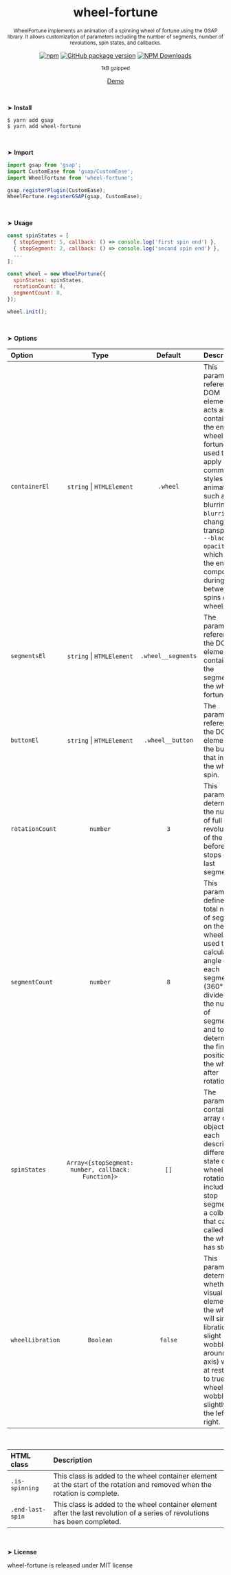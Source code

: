 <div align="center">
<br>

<h1>wheel-fortune</h1>

<p><sup>WheelFortune implements an animation of a spinning wheel of fortune using the GSAP library. It allows customization of parameters including the number of segments, number of revolutions, spin states, and callbacks.</sup></p>

[![npm](https://img.shields.io/npm/v/wheel-fortune.svg?colorB=brightgreen)](https://www.npmjs.com/package/wheel-fortune)
[![GitHub package version](https://img.shields.io/github/package-json/v/ux-ui-pro/wheel-fortune.svg)](https://github.com/ux-ui-pro/wheel-fortune)
[![NPM Downloads](https://img.shields.io/npm/dm/wheel-fortune.svg?style=flat)](https://www.npmjs.org/package/wheel-fortune)

<sup>1kB gzipped</sup>

<a href="https://codepen.io/ux-ui/pen/NWJZNaP">Demo</a>

</div>
<br>

&#10148; **Install**
```
$ yarn add gsap
$ yarn add wheel-fortune
```

<br>

&#10148; **Import**
```javascript
import gsap from 'gsap';
import CustomEase from 'gsap/CustomEase';
import WheelFortune from 'wheel-fortune';

gsap.registerPlugin(CustomEase);
WheelFortune.registerGSAP(gsap, CustomEase);
```
<br>

&#10148; **Usage**
```javascript
const spinStates = [
  { stopSegment: 5, callback: () => console.log('first spin end') },
  { stopSegment: 2, callback: () => console.log('second spin end') },
  ...
];

const wheel = new WheelFortune({
  spinStates: spinStates,
  rotationCount: 4,
  segmentCount: 8,
});

wheel.init();
```
<br>

&#10148; **Options**

| Option           |                        Type                        |      Default       | Description                                                                                                                                                                                                                                                                                                |
|:-----------------|:--------------------------------------------------:|:------------------:|:-----------------------------------------------------------------------------------------------------------------------------------------------------------------------------------------------------------------------------------------------------------------------------------------------------------|
| `containerEl`    |           `string` &vert; `HTMLElement`            |      `.wheel`      | This parameter references a DOM element that acts as a container for the entire wheel of fortune. It is used to apply common styles and animations, such as blurring `--blurring` and changing transparency `--blackout-opacity`, which affect the entire component during and between spins of the wheel. |
| `segmentsEl`     |           `string` &vert; `HTMLElement`            | `.wheel__segments` | The parameter references the DOM element containing the segments of the wheel of fortune.                                                                                                                                                                                                                  |
| `buttonEl`       |           `string` &vert; `HTMLElement`            |  `.wheel__button`  | The parameter references the DOM element of the button that initiates the wheel spin.                                                                                                                                                                                                                      |
| `rotationCount`  |                      `number`                      |        `3`         | This parameter determines the number of full revolutions of the wheel before it stops on the last segment.                                                                                                                                                                                                 |
| `segmentCount`   |                      `number`                      |        `8`         | This parameter defines the total number of segments on the wheel. It is used to calculate the angle of each segment (360° divided by the number of segments) and to determine the final position of the wheel after rotation.                                                                              |
| `spinStates`     | `Array<{stopSegment: number, callback: Function}>` |        `[]`        | The parameter contains an array of objects, each describing a different state of wheel rotation, including a stop segment and a colback that can be called after the wheel has stopped.                                                                                                                    |
| `wheelLibration` |                     `Boolean`                      |      `false`       | This parameter determines whether the visual element of the wheel will simulate libration (a slight wobble around its axis) when at rest. If set to true, the wheel will wobble slightly to the left and right.                                                                                            |
<br>

| HTML class           | Description                                                                                                                 |
|:---------------------|:----------------------------------------------------------------------------------------------------------------------------|
| `.is-spinning`       | This class is added to the wheel container element at the start of the rotation and removed when the rotation is complete.  |
| `.end-last-spin`     | This class is added to the wheel container element after the last revolution of a series of revolutions has been completed. |
<br>

&#10148; **License**

wheel-fortune is released under MIT license

